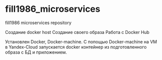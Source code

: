 # fill1986_microservices
fill1986 microservices repository

Создание docker host
Создание своего образа
Работа с Docker Hub 

Установлен Docker, Docker-machine.
С попощью Docker-machine на VM в Yandex-Cloud запускается docker контейнер из подготовленного образа с БД и приложением.
